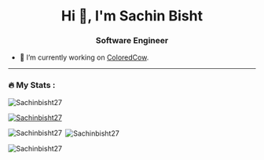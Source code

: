 <h1 align="center">Hi 👋, I'm Sachin Bisht</h1>
<h3 align="center">Software Engineer</h3>

- 🔭 I’m currently working on <a href="https://coloredcow.com">ColoredCow</a>.
---
### :fire: My Stats :

<p align="left"> <img src="https://komarev.com/ghpvc/?username=Sachinbisht27&label=Profile%20views&color=0e75b6&style=flat" alt="Sachinbisht27" /> </p>

<p align="left"> <a href="https://github.com/ryo-ma/github-profile-trophy"><img src="https://github-profile-trophy.vercel.app/?username=Sachinbisht27" alt="Sachinbisht27" /></a> </p>

<p><img align="left" src="https://github-readme-stats.vercel.app/api/top-langs?username=Sachinbisht27&show_icons=true&locale=en&layout=compact" alt="Sachinbisht27" /></p>

<p>&nbsp;<img align="center" src="https://github-readme-stats.vercel.app/api?username=Sachinbisht27&show_icons=true&locale=en" alt="Sachinbisht27" /></p>

<p><img align="center" src="https://github-readme-streak-stats.herokuapp.com/?user=Sachinbisht27&" alt="Sachinbisht27" /></p>
